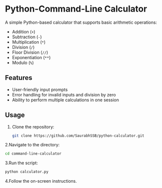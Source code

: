 # Python-Command-Line Calculator 
A simple Python-based calculator that supports basic arithmetic operations:
- Addition (`+`)
- Subtraction (`-`)
- Multiplication (`*`)
- Division (`/`)
- Floor Division (`//`)
- Exponentiation (`**`)
- Modulo (`%`)

## Features
- User-friendly input prompts
- Error handling for invalid inputs and division by zero
- Ability to perform multiple calculations in one session

## Usage
1. Clone the repository:
   ```bash
   git clone https://github.com/SaurabhSSB/python-calculator.git
   ```
2.Navigate to the directory:
   ```bash
   cd command-line-calculator
   ```
3.Run the script:
   ```bash
   python calculator.py
   ```

4.Follow the on-screen instructions.



